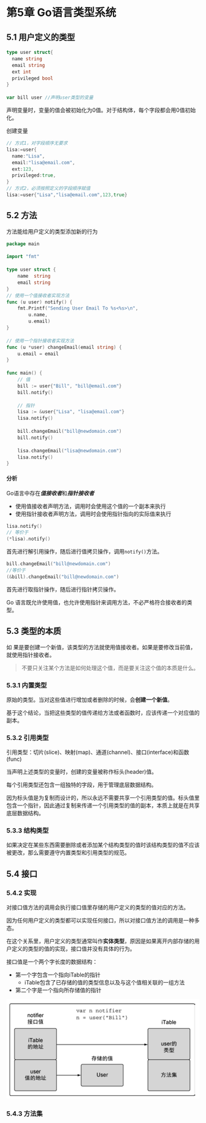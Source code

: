 # 第5章 Go语言类型系统

## 5.1 用户定义的类型

```go
type user struct{
  name string
  email string
  ext int
  privileged bool
}

var bill user //声明user类型的变量
```

声明变量时，变量的值会被初始化为0值。对于结构体，每个字段都会用0值初始化。

创建变量

```go
// 方式1，对字段顺序无要求
lisa:=user{
  name:"Lisa",
  email:"lisa@email.com",
  ext:123,
  privileged:true,
}
// 方式2，必须按照定义的字段顺序赋值
lisa:=user{"Lisa","lisa@email.com",123,true}
```

## 5.2 方法

方法能给用户定义的类型添加新的行为

```go
package main

import "fmt"

type user struct {
	name  string
	email string
}
// 使用一个值接收者实现方法
func (u user) notify() {
	fmt.Printf("Sending User Email To %s<%s>\n",
		u.name,
		u.email)
}

// 使用一个指针接收者实现方法
func (u *user) changeEmail(email string) {
	u.email = email
}

func main() {
	// 值
	bill := user{"Bill", "bill@email.com"}
	bill.notify()

	// 指针
	lisa := &user{"Lisa", "lisa@email.com"}
	lisa.notify()

	bill.changeEmail("bill@newdomain.com")
	bill.notify()

	lisa.changeEmail("lisa@newdomain.com")
	lisa.notify()
}
```

#### 分析

Go语言中存在***值接收者***和***指针接收者***

* 使用值接收者声明方法，调用时会使用这个值的一个副本来执行
* 使用指针接收者声明方法，调用时会使用指针指向的实际值来执行

```go
lisa.notify()
// 等价于
(*lisa).notify()
```

首先进行解引用操作，随后进行值拷贝操作，调用`notify()`方法。

```go
bill.changeEmail("bill@newdomain.com")
//等价于
(&bill).changeEmail("bill@newdomain.com")
```

首先进行取指针操作，随后进行指针拷贝操作。

Go 语言既允许使用值，也允许使用指针来调用方法，不必严格符合接收者的类型。

## 5.3 类型的本质

如 果是要创建一个新值，该类型的方法就使用值接收者。如果是要修改当前值，就使用指针接收者。

> 不要只关注某个方法是如何处理这个值，而是要关注这个值的本质是什么。

### 5.3.1 内置类型

原始的类型。当对这些值进行增加或者删除的时候，会**创建一个新值**。

基于这个结论，当把这些类型的值传递给方法或者函数时，应该传递一个对应值的副本。

### 5.3.2 引用类型

引用类型：切片(slice)、映射(map)、通道(channel)、接口(interface)和函数(func)

当声明上述类型的变量时，创建的变量被称作标头(header)值。

每个引用类型还包含一组独特的字段，用于管理底层数据结构。

因为标头值是为复制而设计的，所以永远不需要共享一个引用类型的值。标头值里包含一个指针，因此通过复制来传递一个引用类型的值的副本，本质上就是在共享底层数据结构。

### 5.3.3 结构类型

如果决定在某些东西需要删除或者添加某个结构类型的值时该结构类型的值不应该被更改，那么需要遵守内置类型和引用类型的规范。

## 5.4 接口

### 5.4.2 实现

对接口值方法的调用会执行接口值里存储的用户定义的类型的值对应的方法。

因为任何用户定义的类型都可以实现任何接口，所以对接口值方法的调用是一种多态。

在这个关系里，用户定义的类型通常叫作**实体类型**，原因是如果离开内部存储的用户定义的类型的值的实现，接口值并没有具体的行为。

接口值是一个两个字长度的数据结构：

* 第一个字包含一个指向iTable的指针
  * iTable包含了已存储的值的类型信息以及与这个值相关联的一组方法
* 第二个字是一个指向所存储值的指针

![5-1](../../img/go-in-action/5-1.png)

### 5.4.3 方法集

